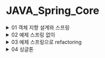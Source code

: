 # JAVA_Spring_Core

<details>
<summary>01 객체 지향 설계와 스프링 </summary>
<div markdown="1">

## 자바 진영의 추운 겨울과 스프링의 탄생

### EJB 
Enterprise Java Beans 자바 진영의 겨울 ..EJB를 주요 기술로써 개발할 때 여러가지 힘든 점이 많았다고 함

### Spring
EJB 컨테이너를 대체하며 현재의 표준 기술로 자리잡음

### Hibernate
EJB 엔티티빈 기술을 대체 하며 JPA 새로운 표준 정의
 

## 스프링이란??

### 스프링 프레임워크
핵심기술 : 스프링 DI 컨테이너, AOP, 이벤트 등등..

웹 기술 : 스프링 MVC, 스프링 WebFlux

데이터 접근 기술 : 트랜잭션, JDBC, ORM 지원, XML 지원

### 스프링 부트

스프링을 편리하게 사용할 수 있도록 지원, 최근에는 기본으로 사용

Tomcat 같은 웹 서버 내장, 별도의 웹 서버 설치하지 않아도 됨 

### 스프링의 핵심
스프링은 자바 언어 기반의 프레임워크, 자바 언어의 가장 큰 특징은 객체 지향 언어라는 점
스프링은 객체 지향 언어가 가진 강력한 특징을 살려내는 프레임 워크

## 좋은 객체지향 프로그래밍이란?

### 객체 지향 특징

- 추상화

추상화는 실제 세상을 객체화하는게 아니라 필요한 정보만을 중심으로 간소화 하는 것을 의미 
즉 객체들의 공통적인 속성과 기능을 중심으로 클래스를 만드는 것이 추상화의 예

- 캡슐화

추상화를 통해 객체를 정의 했다면, 객체에 필요한 데이터나 기능을 책임이 있는 객체에 그룹화 시켜주는 것을
캡슐화라고 한다. 응집성과 관련 

- 상속 

상위 클래스의 기능을 하위 클래스가 사용할 수 있는 개념. 중복되는 코드의 재사용성을 위한 개념

- 다형성

객체지향은 객체간 관계를 디자인하는 프로그래밍인데 다형성은 객체간 관계를 유연하게 해주는 특징을 말함
역할과 구현의 분리로 클라이언트는 구현 대상의 내부 구조를 몰라도 되며 내부 구조가 변경되어도 영향을 받지 않으며
대상의 역할(인터페이스)만 알면 된다는 점이 중요하다.

다형성의 본질은 인터페이스를 구현한 객체 인스턴스를 실행 시점에서 유연하게 변경할 수 있다는 점
'클라이언트를 변경하지 않고,' 서버의 구현 기능을 유연하게 변경할 수 있다.

### 스프링과 객체 지향

- 다형성이 가장 중요하다!

- 스프링은 다형성을 극대화해서 이용할 수 있게 도와준다.

- 스프링에서 이야기하는 제어의 역전(IOC), 의존관계 주입(DI)은 다형성을 활용해서 역할과 구현을 편리하게 다룰 수 있도록 지원한다.

- 스프링을 사용하면 마치 레고 블럭 조립하듯이 구현을 편리하게 변경할 수 있다.


## 좋은 객체지향 설계의 5가지 원칙(SOLID)

### SRP : 단일 책임 원칙 (single responsibility principle)
한 클래스는 하나의 책임만 가져야 한다. 하나의 책임이라는 것은 모호하지만
중요한 기준은 변경이다. 변경이 있을 때 파급 효과가 적으면 단일 책임 원칙을 잘 따른 것 

### OCP : 개방 폐쇄 원칙 (Open-Closed principle)
소프트웨어 요소는 확장에는 열려 있으나 변경에는 닫혀 있어야 한다.
다형성으로 구현체를 새로운 것으로 갈아끼는 것이 그 예. but 클라이언트 코드에서 구현 객체를 변경해야 한다면 이는 OCP 원칙을
잘 지키지 못한 예

```java
MemberRepository m = new MemoryMemberRepository(); //기존코드
MemberRepository m = new JdbcMemberReopsitory(); //변경 코드

```
이러한 문제는 어떻게 해결? -> 객체를 생성하고 연관관계를 맺어주는 별도의 조립, 설정자 필요. 스프링은 이러한 객체지향 특징을 지켜주기위해 여러가지 기능 제공

### LSP : 리스코프 치환 원칙 (Liskov substitution principle)

프로그램의 객체는 프로그램의 정확성을 깨뜨리지 않으면서 하위 타입의 인스턴스로 바꿀 수 있어야 한다.
즉 다형성에서 하위 클래스는 인터페이스 규약을 다 지켜야 한다는 것
인터페이스가 구현된 구현체는 규약내에서 신뢰성있는 수행을 해야 한다.

### ISP : 인터페이스 분리 원칙 (Interface segregation principle)

특정 클라이언트를 위한 인터페이스 여러개가 범용 인터페이스 하나보다 낫다.

자동차 인터페이스를 -> 운전 인터페이스, 정비 인터페이스로 분리하면 인터페이스가 명확해지고 대체 가능성이 높아진다.

### DIP : 의존관계 역전 원칙 (Dependency inversion principle)

프로그래머는 추상화에 의존해야지 구체화에 의존하면 안된다. 의존성 주입은 이 원칙을 따르는 방법 중 하나이다

쉽게 이야기해서 구현 클래스에 의존하지 말고 인터페이스에 의존하라는 뜻 구현체에 의존하게 되면 변경이 아주 까다로워 짐 

## 객체 지향 설계와 스프링

스프링은 다음 기술로 다형성 + OCP,DIP를 가능하게 지원한다

- DI
- DI 컨테이너 제공

클라이언트 코드의 변경 없이 기능 확장 가능하게 함 즉 쉽게 부품을 교체하듯이 개발 가능하게 함 



</div>
</details>


<details>
<summary>02 예제 스프링 없이</summary>
<div markdown="1">

## 비즈니스 요구사항
- 회원 가입, 조회
- 회원의 등급은 일반, VIP 두가지
- 자체 DB but 바꿀수도 있음
- 상품 주문할 수 있고 VIP에게는 할인 정책 적용
- 어떤 할인정책을 사용할지 미지수 

## 순수 자바코드의 개발 
MemberService, MemberRepository, OrderService를 인터페이스로 
만들어 다형성을 이용해 변경이 용이하도록 설정함.

다만 DIP와 OCP를 위배하는 부분이 있음 어디에?
```java
 private final MemberRepository memberRepository = new MemoryMemberRepository();
    //private final DiscountPolicy discountPolicy = new FixDiscountPolicy();
    //private final DiscountPolicy discountPolicy = new RateDiscountPolicy();
    //수정하는 과정에서 DIP와 OCP 위반 이거를 어떻게 해결할 수 있을까?

    //인터페이스만 의존하도록 설정했다. but 당연히 구현체가 없으니 널포인트익셉션 발생
    private DiscountPolicy discountPolicy;
    //해결하기 위해 누군가 구현 객체를 꽂아주어야 한다.
```
추상화와 구현체 모두에게 의존한다는 점에서 DIP 위반.

앱의 확장을 위해서 클라이언트 코드를 변경해야 한다는 점에서 OCP위반.


그렇다고 인터페이스에만 의존하도록 설정하면 당연하게도 구현체가 없으니 예외 발생.


해결하기 위해서는 누군가 구현 객체를 설정해주어야 한다. 

## 관심사의 분리

구현체가 다른 인터페이스의 구현체 까지 신경쓴다?

이것은 마치 배우가 직접 다른 배우를 캐스팅하는 셈 다양한 책임을 가지게 된다.

- 관심사를 분리하자
디카프리오는 어떤 여자 주인공이 선택되더라도 똑같이 공연할 수 있어야 한다.
- 공연 기획자가 필요하다
AppConfig 등장 : 구현 객체를 생성하고 연결하는 책임을 가지는 별도의 설정 클래스. 얘가 객체를 생성하고 주입해야 의미가 있는 것. 생성자를 통해 주입한다. 
- MemberServiceImpl은 이제부터 의존관계에 대한 고민은 외부에 맡기고 실행에만 집중하면 된다! -> 관심사의 분리 DIP 성공적 추상에만 의존하도록 했다.

## AppConfig는 구성영역, OrderService등의 클래스는 사용영역

- 관심사의 분리를 통한 의존성 주입의 핵심은 사용영역의 변화가 전혀 일어나지 않는다는 것 
- 구성영역은 당연하게도 변경이 일어남 공연 기획자는 공연에 대한 모든 정보를 알고 있음 

## 좋은 객체 지향 설계의 5가지 원칙의 적용

이 중 세가지가 잘 적용 되었는지 확인해보자

### SRP 단일 책임 원칙
- 한 클래스는 하나의 책임만 가져야 한다.
- 클라이언트 객체가 직접 구현 객체를 생성하고 연결하고 실행하는 다양한 책임을 가지고 있었음 
- 관심사의 분리를 통해서 SRP를 지켜냄 
### DIP 의존관계 역전 원칙 
- 프로그래머는 추상화에 의존해야지 구체화에 의존하면 안된다.
- 의존성 주입은 이 원칙을 따르는 방법 중 하나이다. 
- 새로운 할인 정책을 개발하고 적용하려고 하니 클라이언트 코드도 함께 변경해야 했다. 구현 클래스와 추상 클래스 모두에게 의존했었기 때문
- 그래서 추상화에만 의존하도록 설정했지만 인터페이스만으로는 할 수 있는게 없음 객체를 주입하고 구현체를 정해주는 AppConfig가 필요 의존관계를 주입 하도록 해서 DIP원칙도 깨지지 않도록 함 
### OCP 
- 소프트웨어 요소는 확장에는 열려 있으나 변경에는 닫혀 있어야 한다.
- 소프트 웨어 요소를 새롭게 확장하더라도 사용 영역의 변경은 닫혀있다.
- 다형성과 AppConfig를 통한 관심사의 분리로 가능한 것 

## 본격 스프링의 도입 

### IoC
- 기존 프로그램은 클라이언트 구현 객체가 스스로 필요한 서버 구현 객체를 생성하고 연결하고 실행했다. 즉 구현 객체가 프로그램의 제어 흐름을 스스로 조종했다. 이는 개발자 입장에서 자연스러운 흐름
- 반면에 AppConfig가 등장한 이후에 구현 객체는 자신의 로직을 실행하는 역할만 담당한다. 프로그램의 제어 흐름은 이제 AppConfig가 가져간다. 어떤 구현객체들이 인터페이스으 구현체로 사용될 지 AppConfig가 결정한다는 뜻 
- OrderServiceImpl은 구현체가 뭔지도 모른체 묵묵히 자신의 로직을 실행할 뿐 
- 이렇듯 프로그램의 제어 흐름을 직접 제어하는 것이 아니라 관리하는 것을 제어의 역전이라고 한다.

### 프레임워크 vs 라이브러리
- 프레임워크가 내가 작성한 코드를 제어하고, 대신 실행하면 그것은 프레임워크(JUnit)
- JUnit에서는 실행하기 전에는 beforeEach를 돌린다와 같은 라이프사이클이 있고 정해진 라이프사이클에 따라 나의 코드가 콜백식으로 사용된다. 
- 제어권이 프레임워크에 있음
- 반면에 내가 작성한 코드가 직접 제어의 흐름을 담당한다면 그것은 프레임워크가 아니라 라이브러리다.
### DI
- OrderServiceImpl은 DiscountPolicy 인터페이스에 의존한다. 실제 어떤 구현 객체가 사용될 지 모른다!
- 의존관계는 정적인 클래스 의존관계와, 실행 시점에 결정되는 동적인 객체 의존 관계를 분리해서 생각해야 한다.

### 정적인 클래스 의존관계 
- 클래스가 사용하는 import 코드만 보고 의존관계를 쉽게 판단할 수 있다. 정적인 의존관계는 애플리케이션을 실행하지 않아도 분석할 수 있음.
- but 이러한 클래스 의존관계만으로는 실제 어떤 객체가 OrderServiceImpl에 주입 될지 알 수 없다.

### 동적인 객체 인스턴스 의존 관계
- 애플리케이션 실행시점에 실제 생성된 객체 인스턴스의 참조가 연결된 의존 관계다
- 애플리케이션 실행 시점에 외부에서 실제 구현 객체를 생성하고 클라이언트에 전달해서 클라이언트와 서버의 실제 의존관계가 연결 되는 것을 의존관계 주입이라고 함
- 의존관계 주입을 사용하면 클라이언트 코드를 변경하지 않고, 클라이언트가 호출하는 대상의 타입 인스턴스 변경가능
- 의존관계 주입을 사용하면 정적인 클래스 의존관계를 변경하지 않고 동적인 객체 인스턴스 의존관계를 쉽게 변경가능

### IoC 컨테이너, DI Container
- AppConfig 처럼 객체를 생성하고 관리하면서 의존관계를 연결해 주는 것을 IoC컨테이너 또는 DI컨테이너라고 한다.
- 또는 어셈블러(조립자), 오브젝트 팩토리 등으로 불리기도 함

</div>
</details>

<details>
<summary>03 예제 스프링으로 refactoring</summary>
<div markdown="1">

## 스프링으로 전환하기

### AppConfig 스프링으로 변경

- @Configuration 과 @Bean을 통해서
```java
@Configuration
public class AppConfig {

    @Bean
    private MemberRepository memberRepository() {
        return new MemoryMemberRepository();
    }

    @Bean
    public MemberService memberService() {
        return new MemberServiceImpl(new MemoryMemberRepository());
    }

    @Bean
    public OrderService orderService() {
        return new OrderServiceImpl(memberRepository(), discountPolicy());
    }

    @Bean
    public DiscountPolicy discountPolicy() {
        return new RateDiscountPolicy(); //여기만 갈아끼면 정률 할인정책으로!
    }
}

```

### ApplicationContext
- 스프링을 모든 게 ApplicationContext로 부터 시작한다. 얘가 Bean객체를 관리함  
```java
ApplicationContext applicationContext = new AnnotationConfigApplicationContext(AppConfig.class); //어노테이션 기반 config
```
- 이 코드는 AppConfig에 있는 정보를 바탕으로 Bean 등록하고 객체를 관리하도록 하는 코드 

### 스프링 컨테이너

- ApplicationContext를 스프링 컨테이너라 한다.
- 기존에는 개발자가 AppConfig를 사용해서 직접 객체를 생성하고 DI를 했지만 이제부터는 스프링 컨테이너를 통해서 사용한다.
- 스프링 컨테이너는 @Configuration이 붙은 AppConfig를 설정 정보로 사용한다. 여기서 @Bean이라 적힌 메서드를 모두 호출해서 반환된 객체를 스프링 컨테이너에 등록한다.
- 이렇게 스프링 컨테이너에 등록된 객체를 스프링 빈이라 한다.



- 스프링 빈은 @Bean이 붙은 메서드의 명을 스프링 빈의 이름으로 사용한다 
- 이전에는 개발자가 필요한 객체를 AppConfig를 사용해서 직접 조회했지만 이제부터는 스프링 컨테이너를 통해서 필요한 스프링 빈을 찾아야 한다. 
- ac.getBean()메소드로 가능 
- 스프링 컨테이너를 사용하면 어떤 장점이 있을까?
- 지금까지는 아 다형성만으로 안되는 구나 SRP OCP DIP를 지키기 위해 AppConfig가 필요하구나 근데 이걸 Spring Bean으로 할 수 있네 요정도를 배웠고 이후에는 이걸 사용함으로써 얻을 수 있는 장점을 공부하게 될 것  

### 스프링 컨테이너 생성
- ApplicationContext를 스프링 컨테이너라 한다. 
- ApplicationContext는 인터페이스이다. 구현체는 애노테이션 방식, XML방식 등등..
- 스프링 컨테이너는 XML을 기반으로 만들 수 있고 애노테이션 기반의 자바 설정 클래스로 만들 수 있다. XML은 잘 쓰이지 않는 기술
- 우리가 했던 방식이 애노테이션 기반의 자바 설정 클래스로 스프링 컨테이너를 만든 것이다.
- 스프링 컨테이너를 생성하면 스프링 컨테이너 안의 스프링 빈 저장소에는 빈 이름을 키로 빈 객체를 밸류로 담고 있는 테이블이 존재.
- 스프링 컨테이너는 AppConfig.class를 보고 객체를 빈으로 할당 
- 요약 : 스프링 컨테이너를 생성하고 설정 정보를 참고해서 스프링 빈 등록 의존관계도 설정한다
- 참고 : 스프링은 빈을 생성하고 의존관계를 주입하는 단계가 나누어져 있다. 그런데 이렇게 자바 코드로 스프링 빈을 등록하면 생성자를 호출하면서 의존관계 주입도 한번에 처리된다. 자세한 내용은 의존관계 자동 주입에서..

### 컨테이너에 등록된 모든 빈 조회
- 모든 빈 출력하기 
- ac.getBeanDefinitionNames(); 스프링에 등록된 모든 빈 이름을 조회한다. 배열로 반환
- ac.getBean(); 빈 이름으로 빈 객체(인스턴스)를 조회한다.
- 애플리케이션 빈 출력하기
- 스프링이 내부에서 사용하는 빈은 제외하고 내가 등록한 빈만 출력할 수 있게 하자
- 스프링이 내부에서 사용하는 빈은 getRole()로 구분할 수 있다. 
- ROLE_APPLICATION : 일반적으로 사용자가 정의한 빈
- ROLE_INFRASTRUCTURE : 스프링이 내부에서 사용하는 빈 

### 스프링 빈 조회 - 상속관계
- 부모타입으로 조회하면 자식 타입도 함께 조회한다.
- 그래서 모든 자바 객체의 최고 부모인 Object타입으로 조회하면 모든 스프링 빈을 조회한다. 


### BeanFactory와 ApplicationContext

![img.png](img.png)

- BeanFactory
  - 스프링 컨테이너의 최상위 인터페이스
  - 스프링 빈을 관리하고 조회하는 역할 담당
  - 지금까지 우리가 사용했던 대부분의 기능은 (getBean과 같은..) BeanFactory가 제공하는 기능

- ApplicationContext
    - BeanFactory의 기능을 모두 상속 받아서 제공한다.
    - 빈을 관리하고 검색하는 기능을 빈팩토리가 제공해주는데 두르이 차이는 부가기능의 차이이다.
    - 애플리케이션 콘텍스트에 더 많은 부가기능이 있다는 뜻 

- ApplicationContext가 제공하는 여러 부가기능
    - 메세지 소스를 활용한 국제화 기능
      - 한국에서 들어오면 한국어, 영어권에서 들어오면 영어
    - 환경변수
      - 로컬, 개발, 운영등을 구분해서 처리
    - 애플리케이션 이벤트
      - 이벤트를 발행하고 구독하는 모델을 편리하게 지원
    - 편리한 리소스 조회
      - 파일 클래스패스, 외부 등에서 리소스를 편리하게 조회

![img_1.png](img_1.png)

### 다양한 설정 형식 지원

- 스프링 컨테이너는 다양한 형식의 설정 정보를 받아드릴 수 있게 유연하게 설계되어 있다.
  - 자바 코드, XML, Groovy 등등.. 

![img_2.png](img_2.png)

### 스프링 빈 설정 메타 정보 - BeanDefinition

- 스프링은 어떻게 이런 다양한 설정 형식을 지원하는가? 그 중심에는 BeanDefenition이라는 추상화가 있다.
- 쉽게 이야기해서 역할과 구현을 개념적으로 나눈 것 
  - XML을 읽어서 BeanDefinition을 만든다.
  - 자바 코드를 읽어서 BeanDefinition을 만든다.
  - 스프링 컨테이너는 자바 코드인지 XML인지 몰라도 된다. 오직 BeanDefinition만 알면 된다. 
- BeanDefinition을 빈 설정 메타 정보라 한다.
- @Bean, <bean>당 각각 하나씩 메타정보가 생성된다. 
    
</div>
</details>

<details>
<summary>04 싱글톤 </summary>
<div markdown="1">

## 싱글톤의 필요성
- 우리가 만들었던 스프링 없는 순수한 DI 컨테이너인 AppConfig는 요청을 할 때 마다 객체를 새로 생성한다.
- 고객 트래픽이 초당 100이 나오면 100개 객체가 생성되고 소멸된다. -> 메모리 낭비가 심함
- 해결 방안은 해당 객체가 딱 1개만 생성되고, 공유하도록 설계하면 된다. -> <U>**싱글톤 패턴***</U>

## 싱글톤 패턴
- 클래스의 인스턴스가 딱 1개만 생성되는 것을 보장하는 디자인 패턴
- 그래서 2개 이상 못하도록 막아야한다. by private 생성자 

```java
package hello.core.singleton;

public class SingletonServiceTest {

    private static final SingletonServiceTest instance = new SingletonServiceTest(); //하나만 만들어서 가지고 있기
    
    private SingletonServiceTest() { //내부에서는 만들 수 있지만 그럴 일 없음 외부에서 생성할 수 없도록 하는 역할
    }

    public static SingletonServiceTest getInstance() {
        return instance;
    }
    
    public void logic() {
        System.out.println("싱글톤 객체 로직 호출");
    }
}

```

- static 영역에 객체 instance를 미리 하나 생성해서 올려둔다.
- 이 객체 인스턴스가 필요하면 오직 getInstance() 메서드를 통해서만 조회할 수 있다.
- 딱 1개의 객체 인스턴스만 존재해야 함으로 생성자를 private으로 막아서 혹시라도 외부에서 new 키워드로 객체 인스턴스가 생성되는 것을 막는다.


- 싱글톤 패턴 문제점
  - 싱글톤 패턴 구현 코드의 양이 많음
  - 의존관계상 클라이언트가 구체 클래스에 의존한다 DIP 위반
  - 클라이언트 구체 클래스에 의존해서 OCP 원칙 위반 가능성 높음
  - 테스트 어려움
  - 내부 속성의 변경 초기화 어려움
  - 자식 클래스 만들기 어려움
  - 유연성 떨어짐
  - 안티 패턴


## 스프링 컨테이너 - 싱글톤 기능

스프링 컨테이너는 싱글톤 패턴의 문제점을 해결하면서, 객체 인스턴스를 싱글톤으로 관리한다. 지금까지 우리가 학습한 스프링 빈이 바로 싱글톤으로 관리되는 빈이다.

- 스프링 컨테이너는 싱글톤 패턴을 적용하지 않아도 객체 인스턴스를 싱글톤으로 관리
  - 컨테이너 생성과정을 생각해보자 컨테이너는 객체를 하나만 생성해서 관리한다.
- 스프링 컨테이너는 싱글톤 컨테이너 역할을 한다. 이렇게 싱글톤 객체를 생성하고 관리하는 기능을 싱글톤 레지스트리라 한다.
- 스프링 컨테이너의 이런 기능 덕분에 싱글톤 패턴의 모든 단점을 해결하면서 객체를 싱글톤으로 유지 가능하다.
  - 지저분한 코드 없음
  - DIP, OCP, 테스트 private 생성자로부터 자유롭게 싱글톤 사용가능
- 참고 : 스프링의 기본 빈 등록 방식은 싱글톤이지만, 싱글톤 방식만 지원하는 것은 아님. 요청할 때 마다 새로운 객체를 생성해서 반환하는 기능도 제공한다. 자세한 내용은 빈 스코프에서!

## 싱글톤 방식의 주의점 

- 싱글톤 패턴이든, 스프링 같은 싱글톤 컨테이너를 사용하든, 객체 인스턴스를 하나만 생성해서 공유하는 싱글톤 방식은 여러 클라이언트가 하나의 같은 객체 인스턴스를 공유하기 때문에 싱글톤 객체는 상태를 유지(stateful)하게 설계하면 안된다.
- 무상태(stateless)로 설계해야한다.
  - 특정 클라이언트에 의존적인 필드가 있으면 안된다.
  - 특정 클라이언트가 값을 변경할 수 있는 필드가 있으면 안된다.
  - 가급적 읽기만 가능해야 한다.
  - 필드 대신에 자바에서 공유되지 않는 지역변수, 파라미터, ThreadLocal등을 사용해야 한다.
- 스프링 빈의 필드에 공유 값을 설정하면 정말 큰 장애가 발생할 수 있다.


### 중요!!

- ThreadA가 사용자 A 코드를 호출하고 ThreadB가 사용자B 코드를 호출한다 가정하자
- StatefulService의 price 필드는 공유되는 필드인데 특정 클라이언트가 값을 변경한다.
- 사용자 A의 주문금액은 10000원이 되어야 하는데 20000원이라는 결과가 나왔다.
- 실무에서 이런 경우를 종종 보는데 이로인해 정말 해결하기 어려운 큰 문제들이 터진다.
- 진짜 공유 필드는 조심해야 한다! 스프링 빈은 항상 무상태로 설계하자 

## Configuration 과 싱글톤 

```java
package hello.core;

import hello.core.discount.DiscountPolicy;
import hello.core.discount.FixDiscountPolicy;
import hello.core.discount.RateDiscountPolicy;
import hello.core.member.MemberRepository;
import hello.core.member.MemberService;
import hello.core.member.MemberServiceImpl;
import hello.core.member.MemoryMemberRepository;
import hello.core.order.OrderService;
import hello.core.order.OrderServiceImpl;
import org.springframework.context.annotation.Bean;
import org.springframework.context.annotation.Configuration;


@Configuration
public class AppConfig {

    @Bean
    public MemberRepository memberRepository() {
        System.out.println("AppConfig.memberRepository");
        return new MemoryMemberRepository();
    }

    @Bean
    public MemberService memberService() {
        System.out.println("AppConfig.memberService");
        return new MemberServiceImpl(memberRepository());
    }

    @Bean
    public OrderService orderService() {
        System.out.println("AppConfig.orderService");
        return new OrderServiceImpl(memberRepository(), discountPolicy());
    }

    @Bean
    public DiscountPolicy discountPolicy() {
        System.out.println("AppConfig.discountPolicy");
        return new RateDiscountPolicy(); //여기만 갈아끼면 정률 할인정책으로!
    }
}

```

- 위의 코드를 보면 memberRepository인스턴스는 OrderService에서도, MemberService에서도 생성되어 여러개의 인스턴스가 존재하는 것처럼 보인다
- 싱글톤 레지스트리 기능을 제공한다고 했는데??
- 테스트를 통해 알아본 결과 싱글톤은 유지되고 있었다.

## Configuration과 바이트코드 조작의 마법

- Configuration 어노테이션이 붙어있는 AppConfig에서 싱글톤을 유지시킨다
- AppConfig도 관리되는 빈 중 하나임. 빈을 뽑아와서 출력해보자
- //bean.getClass() = class hello.core.AppConfig$$EnhancerBySpringCGLIB$$9756aa7e
- 순수한 클래스라면 class hello.core.AppConfig 이렇게 출력되어야 하는 데 CGLIB?
- 이것은 내가 만든 클래스가 아니라 스프링이 CGLIB라는 바이트코드 조작 라이브러리를 사용해서 AppCofnig클래스를 상속받은 임의의 다른 클래스를 만들고, 그 다른 클래스를 스프링 빈으로 등록한 것이다!
- 그 임의의 다른 클래스가 바로 싱글톤이 보장되도록 해준다.
- 있으면 찾아서 반환하고 아니면 등록하고 반환


</div>
</details>